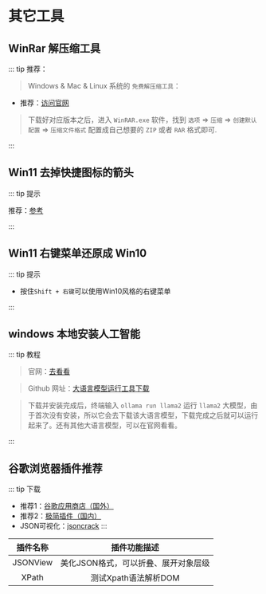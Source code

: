 # 其它工具

## WinRar 解压缩工具

::: tip 推荐：

> Windows & Mac & Linux 系统的 `免费解压缩工具`：

- 推荐：[访问官网](https://www.win-rar.com/)

> 下载好对应版本之后，进入 `WinRAR.exe` 软件，找到 `选项` => `压缩` => `创建默认配置` => `压缩文件格式` 配置成自己想要的 `ZIP` 或者 `RAR` 格式即可.

:::

## Win11 去掉快捷图标的箭头

::: tip 提示

推荐：[参考](http://m.pcxitongcheng.com/xtjc/win11/2023-09-13/38609.html)

:::



## Win11 右键菜单还原成 Win10

::: tip 提示

- 按住`Shift + 右键`可以使用Win10风格的右键菜单



:::



## windows 本地安装人工智能

::: tip 教程

> 官网：[去看看](https://ollama.com/)

> Github 网址：[大语言模型运行工具下载](https://github.com/ollama/ollama)

> 下载并安装完成后，终端输入 `ollama run llama2` 运行 `llama2` 大模型，由于首次没有安装，所以它会去下载该大语言模型，下载完成之后就可以运行起来了。还有其他大语言模型，可以在官网看看。

:::


## 谷歌浏览器插件推荐
::: tip 下载
- 推荐1：[谷歌应用商店（国外）](https://chromewebstore.google.com/)
- 推荐2：[极简插件（国内）](https://chrome.zzzmh.cn/#/index)
- JSON可视化：[jsoncrack](https://jsoncrack.com/)
:::

| 插件名称 |             插件功能描述             |
| :------: | :----------------------------------: |
| JSONView | 美化JSON格式，可以折叠、展开对象层级 |
|  XPath   |         测试Xpath语法解析DOM         |
